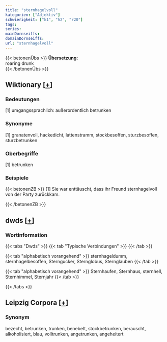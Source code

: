 ```yaml
---
title: "sternhagelvoll"
kategorien: ["Adjektiv"]
schwierigkeit: ["k1", "h2", "r20"]
tags:
series:
mainDornseiffs:
domainDornseiffs:
url: "sternhagelvoll"
---
```


{{< betonenÜbs >}}
**Übersetzung:**  
roaring drunk  
{{< /betonenÜbs >}}

## Wiktionary [[+](https://de.wiktionary.org/wiki/sternhagelvoll)]

### Bedeutungen
[1] umgangssprachlich: außerordentlich betrunken  

### Synonyme
[1] granatenvoll, hackedicht, lattenstramm, stockbesoffen, sturzbesoffen, sturzbetrunken  

### Oberbegriffe
[1] betrunken  

### Beispiele
{{< betonenZB >}}
[1] Sie war enttäuscht, dass ihr Freund sternhagelvoll von der Party zurückkam.  

{{< /betonenZB >}}


## dwds [[+](https://www.dwds.de/wb/sternhagelvoll)]

### Wortinformation
{{< tabs "Dwds" >}}
{{< tab "Typische Verbindungen" >}}
{{< /tab >}}

{{< tab "alphabetisch vorangehend" >}}
sternhageldumm, sternhagelbesoffen, Sterngucker, Sternglobus, Sternglauben
{{< /tab >}}

{{< tab "alphabetisch vorangehend" >}}
Sternhaufen, Sternhaus, sternhell, Sternhimmel, Sternjahr
{{< /tab >}}

{{< /tabs >}}

## Leipzig Corpora [[+](https://corpora.uni-leipzig.de/en/res?word=sternhagelvoll&corpusId=deu_newscrawl-public_2018)]


### Synonym
bezecht, betrunken, trunken, benebelt, stockbetrunken, berauscht, alkoholisiert, blau, volltrunken, angetrunken, angeheitert

